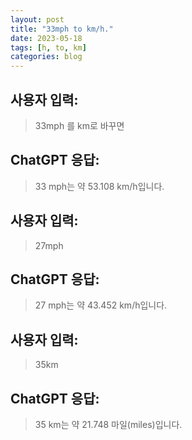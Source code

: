 ```yaml
---
layout: post
title: "33mph to km/h."
date: 2023-05-18
tags: [h, to, km]
categories: blog
---
```


## 사용자 입력:
> 33mph 를 km로 바꾸면

## ChatGPT 응답:
> 33 mph는 약 53.108 km/h입니다.

## 사용자 입력:
> 27mph

## ChatGPT 응답:
> 27 mph는 약 43.452 km/h입니다.

## 사용자 입력:
> 35km

## ChatGPT 응답:
> 35 km는 약 21.748 마일(miles)입니다.

